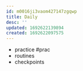```yaml
---
id: m0016ji3vaom427147zgqwp
title: Daily
desc: ''
updated: 1692622139894
created: 1692622097575
---
```


- practice #prac
- routines
- checkpoints